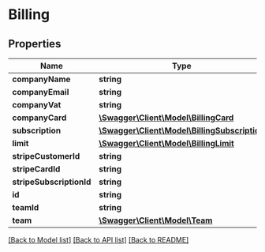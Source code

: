 # Billing

## Properties
Name | Type | Description | Notes
------------ | ------------- | ------------- | -------------
**companyName** | **string** |  | [optional] 
**companyEmail** | **string** |  | [optional] 
**companyVat** | **string** |  | [optional] 
**companyCard** | [**\Swagger\Client\Model\BillingCard**](BillingCard.md) |  | [optional] 
**subscription** | [**\Swagger\Client\Model\BillingSubscription**](BillingSubscription.md) |  | [optional] 
**limit** | [**\Swagger\Client\Model\BillingLimit**](BillingLimit.md) |  | [optional] 
**stripeCustomerId** | **string** |  | [optional] 
**stripeCardId** | **string** |  | [optional] 
**stripeSubscriptionId** | **string** |  | [optional] 
**id** | **string** |  | [optional] 
**teamId** | **string** |  | [optional] 
**team** | [**\Swagger\Client\Model\Team**](Team.md) |  | [optional] 

[[Back to Model list]](../README.md#documentation-for-models) [[Back to API list]](../README.md#documentation-for-api-endpoints) [[Back to README]](../README.md)


